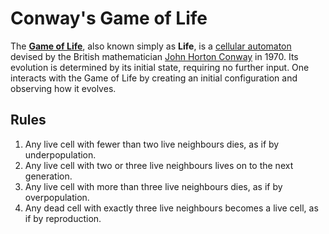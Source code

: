 # Conway's Game of Life

The [**Game of Life**](https://en.wikipedia.org/wiki/Conway%27s_Game_of_Life), also known simply as **Life**, is a [cellular automaton](https://en.wikipedia.org/wiki/Cellular_automaton 'Cellular automaton') devised by the British mathematician [John Horton Conway](https://en.wikipedia.org/wiki/John_Horton_Conway 'John Horton Conway') in 1970. Its evolution is determined by its initial state, requiring no further input. One interacts with the Game of Life by creating an initial configuration and observing how it evolves.

## Rules

1.  Any live cell with fewer than two live neighbours dies, as if by underpopulation.
2.  Any live cell with two or three live neighbours lives on to the next generation.
3.  Any live cell with more than three live neighbours dies, as if by overpopulation.
4.  Any dead cell with exactly three live neighbours becomes a live cell, as if by reproduction.
